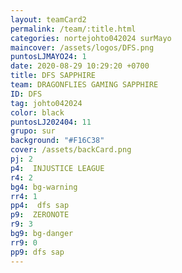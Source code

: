 ```yaml
---
layout: teamCard2
permalink: /team/:title.html
categories: nortejohto042024 surMayo
maincover: /assets/logos/DFS.png
puntosLJMAYO24: 1
date: 2020-08-29 10:29:20 +0700
title: DFS SAPPHIRE
team: DRAGONFLIES GAMING SAPPHIRE
ID: DFS
tag: johto042024
color: black
puntosLJ202404: 11
grupo: sur
background: "#F16C38"
cover: /assets/backCard.png
pj: 2
p4:  INJUSTICE LEAGUE
r4: 2
bg4: bg-warning
rr4: 1
pp4:  dfs sap
p9:  ZERONOTE
r9: 3
bg9: bg-danger
rr9: 0
pp9: dfs sap
---
```

